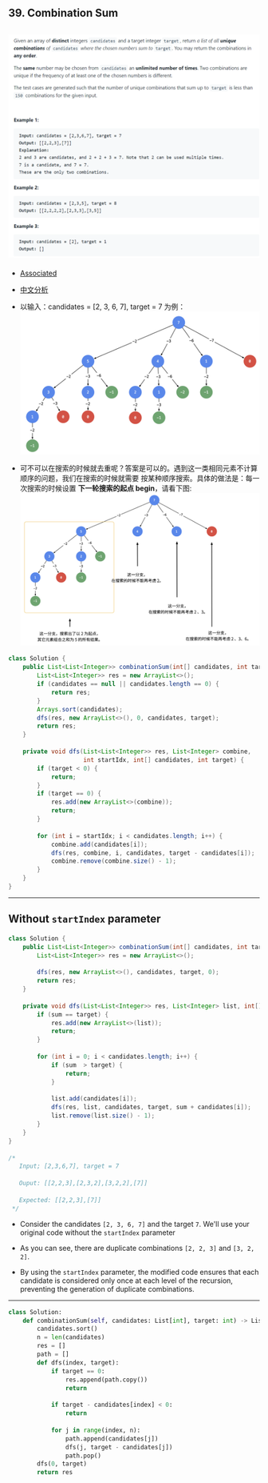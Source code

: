 ## 39. Combination Sum
![](img/2022-10-01-11-29-48.png)
---

- [Associated](https://novemberfall.github.io/LeetCode-NoteBook/#/m10/cents)
- [中文分析](https://leetcode.cn/problems/combination-sum/solution/hui-su-suan-fa-jian-zhi-python-dai-ma-java-dai-m-2/)
- 以输入：candidates = [2, 3, 6, 7], target = 7 为例：
![](img/2022-10-01-12-59-26.png)

- 可不可以在搜索的时候就去重呢？答案是可以的。遇到这一类相同元素不计算顺序的问题，我们在搜索的时候就需要 按某种顺序搜索。具体的做法是：每一次搜索的时候设置 **下一轮搜索的起点 begin**，请看下图:
![](img/2022-10-01-12-57-26.png)




```java
class Solution {
    public List<List<Integer>> combinationSum(int[] candidates, int target) {
        List<List<Integer>> res = new ArrayList<>();
        if (candidates == null || candidates.length == 0) {
            return res;
        }
        Arrays.sort(candidates);
        dfs(res, new ArrayList<>(), 0, candidates, target);
        return res;
    }

    private void dfs(List<List<Integer>> res, List<Integer> combine,
                     int startIdx, int[] candidates, int target) {
        if (target < 0) {
            return;
        }
        if (target == 0) {
            res.add(new ArrayList<>(combine));
            return;
        }

        for (int i = startIdx; i < candidates.length; i++) {
            combine.add(candidates[i]);
            dfs(res, combine, i, candidates, target - candidates[i]);
            combine.remove(combine.size() - 1);
        }
    }
}
```

---

## Without `startIndex` parameter

```java
class Solution {
    public List<List<Integer>> combinationSum(int[] candidates, int target) {
        List<List<Integer>> res = new ArrayList<>();
        
        dfs(res, new ArrayList<>(), candidates, target, 0);
        return res;
    }
    
    private void dfs(List<List<Integer>> res, List<Integer> list, int[] candidates, int target, int sum) {
        if (sum == target) {
            res.add(new ArrayList<>(list));
            return;
        }
        
        for (int i = 0; i < candidates.length; i++) {
            if (sum  > target) {
                return;
            }
            
            list.add(candidates[i]);
            dfs(res, list, candidates, target, sum + candidates[i]);
            list.remove(list.size() - 1);
        }
    }
}

/*
   Input; [2,3,6,7], target = 7

   Ouput: [[2,2,3],[2,3,2],[3,2,2],[7]]
   
   Expected: [[2,2,3],[7]]
 */

```

- Consider the candidates `[2, 3, 6, 7]` and the target `7`. We'll use your original code without the 
  `startIndex` parameter 

- As you can see, there are duplicate combinations `[2, 2, 3]` and `[3, 2, 2]`.

- By using the `startIndex` parameter, the modified code ensures that each candidate is considered only once 
  at each level of the recursion, preventing the generation of duplicate combinations.

---

```py
class Solution:
    def combinationSum(self, candidates: List[int], target: int) -> List[List[int]]:
        candidates.sort()
        n = len(candidates)
        res = []
        path = []
        def dfs(index, target):
            if target == 0:
                res.append(path.copy())
                return

            if target - candidates[index] < 0:
                return

            for j in range(index, n):
                path.append(candidates[j])
                dfs(j, target - candidates[j])
                path.pop()
        dfs(0, target)
        return res
```
